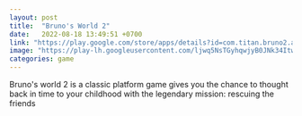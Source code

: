 ```yaml
---
layout: post
title:  "Bruno's World 2"
date:   2022-08-18 13:49:51 +0700
link: "https://play.google.com/store/apps/details?id=com.titan.bruno2.adventure.world"
image: "https://play-lh.googleusercontent.com/ljwq5NsTGyhqwjyB0JNk34Itw2DD9bmM0p2pzX00obmHv9_dMt1YCAYuH-lA7bDx7aPr=w1440-h620-rw"
categories: game
---
```


Bruno's world 2 is a classic platform game gives you the chance to thought back in time to your childhood with the legendary mission: rescuing the friends
